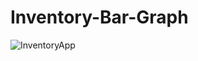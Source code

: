 # Inventory-Bar-Graph

![InventoryApp](https://4fa8f11c0dc68a5cf3b723ee1ccb0c9288f51317-www.googledrive.com/host/0B6FsR0f2IGgQZDZsMER2cnF2em8)
